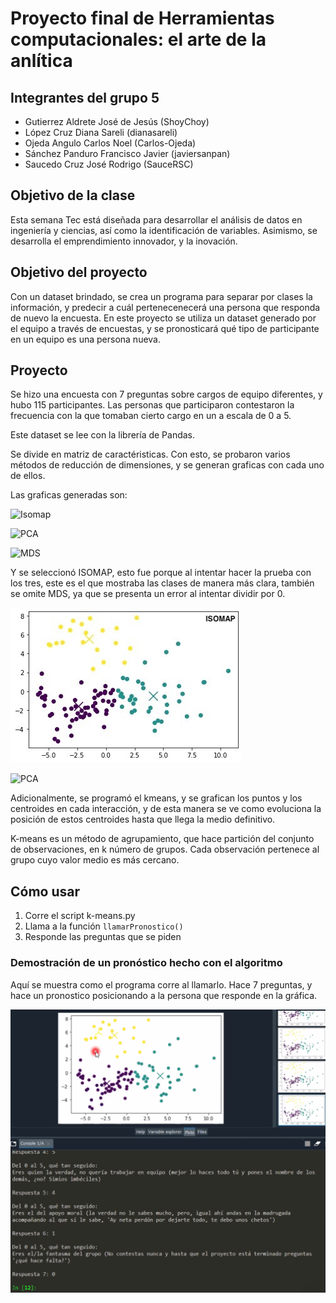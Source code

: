 # Proyecto final de Herramientas computacionales: el arte de la anlítica

## Integrantes del grupo 5
- Gutierrez Aldrete José de Jesús (ShoyChoy)
- López Cruz Diana Sareli (dianasareli)
- Ojeda Angulo Carlos Noel (Carlos-Ojeda)
- Sánchez Panduro Francisco Javier (javiersanpan)
- Saucedo Cruz José Rodrigo (SauceRSC)

## Objetivo de la clase

Esta semana Tec está diseñada para desarrollar el análisis de datos en ingeniería y ciencias, así como la identificación de variables. Asimismo, se desarrolla el emprendimiento innovador, y la inovación. 

## Objetivo del proyecto

Con un dataset brindado, se crea un programa para separar por clases la información, y predecir a cuál pertenecenecerá una persona que responda de nuevo la encuesta. En este proyecto se utiliza un dataset generado por el equipo a través de encuestas, y se pronosticará qué tipo de participante en un equipo es una persona nueva. 

## Proyecto

Se hizo una encuesta con 7 preguntas sobre cargos de equipo diferentes, y hubo 115 participantes. Las personas que participaron contestaron la frecuencia con la que tomaban  cierto cargo en un a escala de 0 a 5. 

Este dataset se lee con la librería de Pandas. 

Se divide en matriz de caractéristicas. Con esto, se probaron varios métodos de reducción de dimensiones, y se generan graficas con cada uno de ellos. 

Las graficas generadas son: 

![Isomap](https://github.com/javiersanpan/TC-1002-5/blob/master/Imagenes/Isomap.jpeg)

![PCA](https://github.com/javiersanpan/TC-1002-5/blob/master/Imagenes/PCA.jpeg)

![MDS](https://github.com/javiersanpan/TC-1002-5/blob/master/Imagenes/MDS.jpeg)

Y se seleccionó ISOMAP, esto fue porque al intentar hacer la prueba con los tres, este es el que mostraba las clases de manera más clara, también se omite MDS, ya que se presenta un error al intentar dividir por 0.

![ISOMAP](https://github.com/javiersanpan/TC-1002-5/blob/master/Imagenes/ISOMAP-C.jpeg)

![PCA](https://github.com/javiersanpan/TC-1002-5/blob/master/Imagenes/PCA-C.jpeg)

Adicionalmente, se programó el kmeans, y se grafican los puntos y los centroides en cada interacción, y de esta manera se ve como evoluciona la posición de estos centroides hasta que llega la medio definitivo. 

K-means es un método de agrupamiento, que hace partición del conjunto de observaciones, en k número de grupos. Cada observación pertenece al grupo cuyo valor medio es más cercano. 

## Cómo usar

1. Corre el script k-means.py
2. Llama a la función `llamarPronostico()`
3. Responde las preguntas que se piden

### Demostración de un pronóstico hecho con el algoritmo

Aquí se muestra como el programa corre al llamarlo. Hace 7 preguntas, y hace un pronostico posicionando a la persona que responde en la gráfica. 

![Prueba](https://github.com/javiersanpan/TC-1002-5/blob/master/Imagenes/test-hecho.png)
